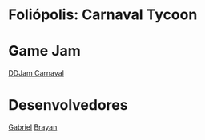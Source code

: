 # Foliópolis: Carnaval Tycoon

# Game Jam
[DDJam Carnaval](https://itch.io/jam/ddjam-carnaval)

# Desenvolvedores
[Gabriel](https://github.com/gabrizete)
[Brayan](https://github.com/braayy)
